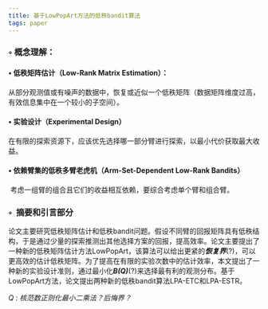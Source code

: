 ```yaml
---
title: 基于LowPopArt方法的低秩bandit算法
tags: paper
---
```


### &#9702; 概念理解：

#### &#8226; 低秩矩阵估计（Low-Rank Matrix Estimation）：

​	从部分观测值或有噪声的数据中，恢复或近似一个低秩矩阵（数据矩阵维度过高，有效信息集中在一个较小的子空间）。

#### &#8226; 实验设计（Experimental Design）

​	在有限的探索资源下，应该优先选择哪一部分臂进行探索，以最小代价获取最大收益。

#### &#8226; 依赖臂集的低秩多臂老虎机（Arm-Set-Dependent Low-Rank Bandits）

​	考虑一组臂的组合且它们的收益相互依赖，要综合考虑单个臂和组合臂。

### &#9702;  摘要和引言部分

​	论文主要研究低秩矩阵估计和低秩bandit问题。假设不同臂的回报矩阵具有低秩结构，于是通过少量的探索推测出其他选择方案的回报，提高效率。论文主要提出了一种新的低秩矩阵估计方法LowPopArt，该算法可以给出更紧的***恢复界***(?)，可以更高效的估计低秩矩阵。为了提高在有限的实验次数中的估计效率，本文提出了一种新的实验设计准则，通过最小化***B(Q)***(?)来选择最有利的观测分布。基于LowPopArt方法，论文提出两种新的低秩bandit算法LPA-ETC和LPA-ESTR。

*Q : 核范数正则化最小二乘法？后悔界？*